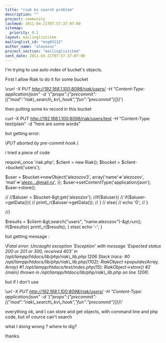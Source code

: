 ```yaml
---
title: "riak kv search problem"
description: ""
project: community
lastmod: 2011-04-21T07:57:37-07:00
sitemap:
  priority: 0.2
layout: mailinglistitem
mailinglist_id: "msg03112"
author_name: "alezozov"
project_section: "mailinglistitem"
sent_date: 2011-04-21T07:57:37-07:00
---
```



I'm trying to use auto index of bucket's objects.

First I allow Riak to do it for some bucket

\\*curl -X PUT http://192.168.1.100:8098/riak/users/
-H "Content-Type: application/json"
-d
'{"props":{"precommit":[{"mod":"riak\\_search\\_kv\\_hook","fun":"precommit"}]}}'\\*

then putting some kv record in this bucket

curl -X PUT http://192.168.1.100:8098/riak/users/test -H "Content-Type:
text/plain" -d "here are some words"

but getting error:

\\*PUT aborted by pre-commit hook.\\*

i tried a piece of code

require\\_once 'riak.php';
$client = new Riak();
$bucket = $client-&gt;bucket('users');

$user = $bucket-&gt;newObject('alezozov3',
array('name'=&gt;'alezozov',
'mail'=&gt;'alezo...@mail.ru',
));
$user-&gt;setContentType('application/json');
$user-&gt;store();

//
//$aluser = $bucket-&gt;get('alezozov');
//if($aluser){
// if($aluser-&gt;getData()){
// print\\_r($aluser-&gt;getData());
// }
// else{
// echo '0';
// }

//}

$results = $client-&gt;search("users", "name:alezozov")-&gt;run();
if($results){
print\\_r($results);
}
else{
echo '-';
}

but getting message :

\\*Fatal error: Uncaught exception 'Exception' with message 'Expected status
200 or 201 or 300, received 403' in
/opt/lampp/htdocs/lib/php/riak\\_lib.php:1206 Stack trace: #0
/opt/lampp/htdocs/lib/php/riak\\_lib.php(1102): RiakObject-&gt;populate(Array,
Array) #1 /opt/lampp/htdocs/test/index.php(15): RiakObject-&gt;store() #2
{main} thrown in /opt/lampp/htdocs/lib/php/riak\\_lib.php on line 1206\\*

but if I don't use

\\*url -X PUT http://192.168.1.100:8098/riak/users/
-H "Content-Type: application/json"
-d
'{"props":{"precommit":[{"mod":"riak\\_search\\_kv\\_hook","fun":"precommit"}]}}\\*'

everything ok, and I can store and get objects, with command line and php
code, but of cource can't search

what I doing wrong ? where to dig?

thanks.
